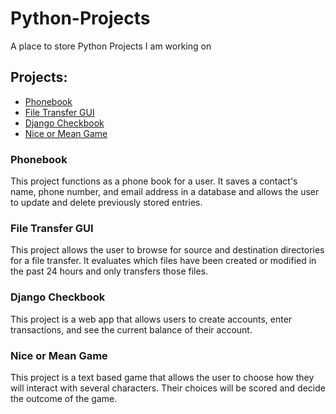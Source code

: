 # Python-Projects
 A place to store Python Projects I am working on
## Projects:
* [Phonebook](https://github.com/mdfull01/Python-Projects/tree/main/Phone_Book_Application)
* [File Transfer GUI](https://github.com/mdfull01/Python-Projects/tree/main/File_Transfer_App)
* [Django Checkbook](https://github.com/mdfull01/Python-Projects/tree/main/Django_Checkbook)
* [Nice or Mean Game](https://github.com/mdfull01/Python-Projects/tree/main/Nice_or_Mean)

### Phonebook
This project functions as a phone book for a user. It saves a contact's name, phone number, and email address in a database and allows the user to update and delete previously stored entries. 

### File Transfer GUI
This project allows the user to browse for source and destination directories for a file transfer. It evaluates which files have been created or modified in the past 24 hours and only transfers those files. 

### Django Checkbook
This project is a web app that allows users to create accounts, enter transactions, and see the current balance of their account. 

### Nice or Mean Game
This project is a text based game that allows the user to choose how they will interact with several characters. Their choices will be scored and decide the outcome of the game. 
